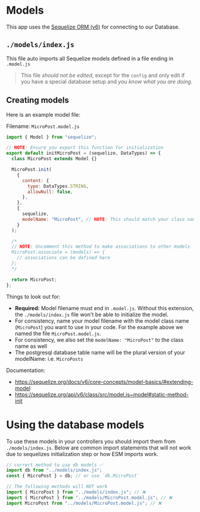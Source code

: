 # Models

This app uses the [Sequelize ORM (v6)](https://sequelize.org/) for connecting to our Database.

## `./models/index.js`

This file auto imports all Sequelize models defined in a file ending in `.model.js`

> This file _should not be edited_, except for the `config` and only edit if you have a special database setup and _you know what you are doing_.

## Creating models

Here is an example model file:

Filename: `MicroPost.model.js`

```js
import { Model } from "sequelize";

// NOTE: Ensure you export this function for initialization
export default initMicroPost = (sequelize, DataTypes) => {
  class MicroPost extends Model {}

  MicroPost.init(
    {
      content: {
        type: DataTypes.STRING,
        allowNull: false,
      },
    },
    {
      sequelize,
      modelName: "MicroPost", // NOTE: This should match your class name
    }
  );

  /*
  // NOTE: Uncomment this method to make associations to other models
  MicroPost.associate = (models) => {
    // associations can be defined here
  };
  */

  return MicroPost;
};
```

Things to look out for:

- **Required:** Model filename must end in `.model.js`. Without this extension, the `./models/index.js` file won't be able to initialize the model.
- For consistency, name your model filename with the model class name (`MicroPost`) you want to use in your code. For the example above we named the file `MicroPost.model.js`.
- For consistency, we also set the `modelName: "MicroPost"` to the class name as well
- The postgresql database table name will be the plural version of your modelName: i.e. `MicroPosts`

Documentation:

- https://sequelize.org/docs/v6/core-concepts/model-basics/#extending-model
- https://sequelize.org/api/v6/class/src/model.js~model#static-method-init

# Using the database models

To use these models in your controllers you should import them from `./models/index.js`. Below are common import statements that will not work due to sequelizes initialization step or how ESM imports work.

```js
// correct method to use db models ✅
import db from "../models/index.js";
const { MicroPost } = db; // or use `db.MicroPost`

// The following methods will NOT work
import { MicroPost } from "../models/index.js"; // ❌
import { MicroPost } from "../models/MicroPost.model.js"; // ❌
import MicroPost from "../models/MicroPost.model.js"; // ❌
```
